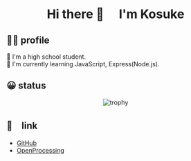 <h1 align="center">
Hi there 👋　 I'm Kosuke
</h1>

## 👦🏻 profile

🏫 I'm a high school student. <br>
🌱 I'm currently learning JavaScript, Express(Node.js).

## 😀 status


<p align="center">
  <img alt="trophy" src="https://github-profile-trophy.vercel.app/?username=Kosuke-Tanoue-KT"/>
</p>

## 🔗　link
* [GitHub](https://github.com/Kosuke-Tanoue-KT)
* [OpenProcessing](https://openprocessing.org/user/314875?o=2&view=sketches)
